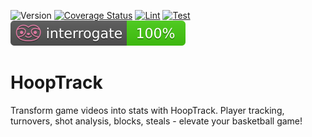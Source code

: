 ![Version](https://img.shields.io/badge/python-3.11-brightgreen)
[![Coverage Status](https://coveralls.io/repos/github/MathisNcl/HoopTrack/badge.svg?branch=master)](https://coveralls.io/github/MathisNcl/HoopTrack?branch=master)
[![Lint](https://github.com/MathisNcl/HoopTrack/actions/workflows/lint.yaml/badge.svg)](https://github.com/MathisNcl/HoopTrack/actions/workflows/lint.yaml)
[![Test](https://github.com/MathisNcl/HoopTrack/actions/workflows/test.yaml/badge.svg)](https://github.com/MathisNcl/HoopTrack/actions/workflows/test.yaml)
![Interrogate Status](assets/interrogate_badge.svg)

# HoopTrack

Transform game videos into stats with HoopTrack. Player tracking, turnovers, shot analysis, blocks, steals - elevate your basketball game!
